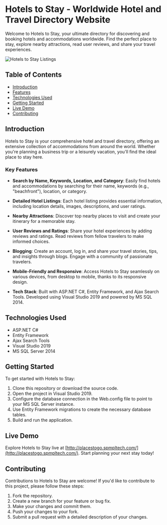 # Hotels to Stay - Worldwide Hotel and Travel Directory Website 

Welcome to Hotels to Stay, your ultimate directory for discovering and booking hotels and accommodations worldwide. Find the perfect place to stay, explore nearby attractions, read user reviews, and share your travel experiences.

![Hotels to Stay Listings](https://coderom.databoltahai.in/Content/projectAssets/Images/Projects/b_1.png)

## Table of Contents
- [Introduction](#introduction)
- [Features](#features)
- [Technologies Used](#technologies-used)
- [Getting Started](#getting-started)
- [Live Demo](#live-demo)
- [Contributing](#contributing)

## Introduction

Hotels to Stay is your comprehensive hotel and travel directory, offering an extensive collection of accommodations from around the world. Whether you're planning a business trip or a leisurely vacation, you'll find the ideal place to stay here.

### Key Features

- **Search by Name, Keywords, Location, and Category**: Easily find hotels and accommodations by searching for their name, keywords (e.g., "beachfront"), location, or category.

- **Detailed Hotel Listings**: Each hotel listing provides essential information, including location details, images, descriptions, and user ratings.

- **Nearby Attractions**: Discover top nearby places to visit and create your itinerary for a memorable stay.

- **User Reviews and Ratings**: Share your hotel experiences by adding reviews and ratings. Read reviews from fellow travelers to make informed choices.

- **Blogging**: Create an account, log in, and share your travel stories, tips, and insights through blogs. Engage with a community of passionate travelers.

- **Mobile-Friendly and Responsive**: Access Hotels to Stay seamlessly on various devices, from desktop to mobile, thanks to its responsive design.

- **Tech Stack**: Built with ASP.NET C#, Entity Framework, and Ajax Search Tools. Developed using Visual Studio 2019 and powered by MS SQL 2014.

## Technologies Used

- ASP.NET C#
- Entity Framework
- Ajax Search Tools
- Visual Studio 2019
- MS SQL Server 2014

## Getting Started

To get started with Hotels to Stay:

1. Clone this repository or download the source code.
2. Open the project in Visual Studio 2019.
3. Configure the database connection in the Web.config file to point to your MS SQL Server instance.
4. Use Entity Framework migrations to create the necessary database tables.
5. Build and run the application.

## Live Demo

Explore Hotels to Stay live at [http://placestogo.spmpltech.com/](http://placestogo.spmpltech.com/). Start planning your next stay today!

## Contributing

Contributions to Hotels to Stay are welcome! If you'd like to contribute to this project, please follow these steps:

1. Fork the repository.
2. Create a new branch for your feature or bug fix.
3. Make your changes and commit them.
4. Push your changes to your fork.
5. Submit a pull request with a detailed description of your changes.


